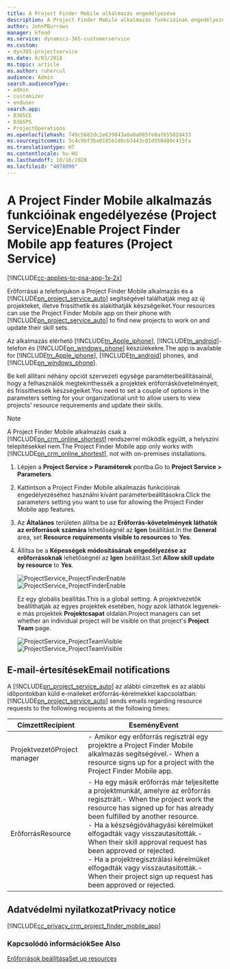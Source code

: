 ```yaml
---
title: A Project Finder Mobile alkalmazás engedélyezése
description: A Project Finder Mobile alkalmazás funkcióinak engedélyezése a Project Service szolgáltatásban
author: JohnPBurrows
manager: kfend
ms.service: dynamics-365-customerservice
ms.custom:
- dyn365-projectservice
ms.date: 8/03/2018
ms.topic: article
ms.author: ruhercul
audience: Admin
search.audienceType:
- admin
- customizer
- enduser
search.app:
- D365CE
- D365PS
- ProjectOperations
ms.openlocfilehash: 749c5682dc2e639843a0a8a085fe8af65502d433
ms.sourcegitcommit: 5c4c9bf3ba018562d6cb3443c01d550489c415fa
ms.translationtype: HT
ms.contentlocale: hu-HU
ms.lasthandoff: 10/16/2020
ms.locfileid: "4078099"
---
```

# <a name="enable-project-finder-mobile-app-features-project-service"></a><span data-ttu-id="ea185-103">A Project Finder Mobile alkalmazás funkcióinak engedélyezése (Project Service)</span><span class="sxs-lookup"><span data-stu-id="ea185-103">Enable Project Finder Mobile app features (Project Service)</span></span>

[!INCLUDE[cc-applies-to-psa-app-1x-2x](../includes/cc-applies-to-psa-app-1x-2x.md)]

<span data-ttu-id="ea185-104">Erőforrásai a telefonjukon a Project Finder Mobile alkalmazás és a [!INCLUDE[pn_project_service_auto](../includes/pn-project-service-auto.md)] segítségével találhatják meg az új projekteket, illetve frissíthetik és alakíthatják készségeiket.</span><span class="sxs-lookup"><span data-stu-id="ea185-104">Your resources can use the Project Finder Mobile app on their phone with [!INCLUDE[pn_project_service_auto](../includes/pn-project-service-auto.md)] to find new projects to work on and update their skill sets.</span></span>  
  
 <span data-ttu-id="ea185-105">Az alkalmazás elérhető [!INCLUDE[tn_Apple_iphone](../includes/tn-apple-iphone.md)], [!INCLUDE[tn_android](../includes/tn-android.md)]-telefon és [!INCLUDE[pn_windows_phone](../includes/pn-windows-phone.md)] készülékekre.</span><span class="sxs-lookup"><span data-stu-id="ea185-105">The app is available for [!INCLUDE[tn_Apple_iphone](../includes/tn-apple-iphone.md)], [!INCLUDE[tn_android](../includes/tn-android.md)] phones, and [!INCLUDE[pn_windows_phone](../includes/pn-windows-phone.md)].</span></span>  
  
 <span data-ttu-id="ea185-106">Be kell állítani néhány opciót szervezeti egysége paraméterbeállításainál, hogy a felhasználók megtekinthessék a projektek erőforráskövetelményeit, és frissíthessék készségeiket.</span><span class="sxs-lookup"><span data-stu-id="ea185-106">You need to set a couple of options in the parameters setting for your organizational unit to allow users to view projects' resource requirements and update their skills.</span></span>  
  
> [!NOTE]
>  <span data-ttu-id="ea185-107">A Project Finder Mobile alkalmazás csak a [!INCLUDE[pn_crm_online_shortest](../includes/pn-crm-online-shortest.md)] rendszerrel működik együtt, a helyszíni telepítésekkel nem.</span><span class="sxs-lookup"><span data-stu-id="ea185-107">The Project Finder Mobile app only works with [!INCLUDE[pn_crm_online_shortest](../includes/pn-crm-online-shortest.md)], not with on-premises installations.</span></span>  
  
1. <span data-ttu-id="ea185-108">Lépjen a **Project Service > Paraméterek** pontba.</span><span class="sxs-lookup"><span data-stu-id="ea185-108">Go to **Project Service > Parameters**.</span></span>  
  
2. <span data-ttu-id="ea185-109">Kattintson a Project Finder Mobile alkalmazás funkcióinak engedélyezéséhez használni kívánt paraméterbeállításokra.</span><span class="sxs-lookup"><span data-stu-id="ea185-109">Click the parameters setting you want to use for allowing the Project Finder Mobile app features.</span></span>  
  
3. <span data-ttu-id="ea185-110">Az **Általános** területen állítsa be az **Erőforrás-követelmények láthatók az erőforrások számára** lehetőségnél az **Igen** beállítást.</span><span class="sxs-lookup"><span data-stu-id="ea185-110">In the **General** area, set **Resource requirements visible to resources** to **Yes**.</span></span>  
  
4. <span data-ttu-id="ea185-111">Állítsa be a **Képességek módosításának engedélyezése az erőforrásoknak** lehetőségnél az **Igen** beállítást.</span><span class="sxs-lookup"><span data-stu-id="ea185-111">Set **Allow skill update by resource** to **Yes**.</span></span>  
  
   <span data-ttu-id="ea185-112">![ProjectService_ProjectFinderEnable](../psa/media/project-service-project-finder-enable.png "ProjectService_ProjectFinderEnable")</span><span class="sxs-lookup"><span data-stu-id="ea185-112">![ProjectService_ProjectFinderEnable](../psa/media/project-service-project-finder-enable.png "ProjectService_ProjectFinderEnable")</span></span>  
  
   <span data-ttu-id="ea185-113">Ez egy globális beállítás.</span><span class="sxs-lookup"><span data-stu-id="ea185-113">This is a global setting.</span></span> <span data-ttu-id="ea185-114">A projektvezetők beállíthatják az egyes projektek esetében, hogy azok láthatók legyenek-e más projektek **Projektcsapat** oldalán.</span><span class="sxs-lookup"><span data-stu-id="ea185-114">Project managers can set whether an individual project will be visible on that project's **Project Team** page.</span></span>  
  
   <span data-ttu-id="ea185-115">![ProjectService_ProjectTeamVisible](../psa/media/project-service-project-team-visible.png "ProjectService_ProjectTeamVisible")</span><span class="sxs-lookup"><span data-stu-id="ea185-115">![ProjectService_ProjectTeamVisible](../psa/media/project-service-project-team-visible.png "ProjectService_ProjectTeamVisible")</span></span>  
  
## <a name="email-notifications"></a><span data-ttu-id="ea185-116">E-mail-értesítések</span><span class="sxs-lookup"><span data-stu-id="ea185-116">Email notifications</span></span>  
 <span data-ttu-id="ea185-117">A [!INCLUDE[pn_project_service_auto](../includes/pn-project-service-auto.md)] az alábbi címzettek és az alábbi időpontokban küld e-maileket erőforrás-kérelmekkel kapcsolatban:</span><span class="sxs-lookup"><span data-stu-id="ea185-117">[!INCLUDE[pn_project_service_auto](../includes/pn-project-service-auto.md)] sends emails regarding resource requests to the following recipients at the following times:</span></span>  
  
|<span data-ttu-id="ea185-118">Címzett</span><span class="sxs-lookup"><span data-stu-id="ea185-118">Recipient</span></span>|<span data-ttu-id="ea185-119">Esemény</span><span class="sxs-lookup"><span data-stu-id="ea185-119">Event</span></span>|  
|---------------|-----------|  
|<span data-ttu-id="ea185-120">Projektvezető</span><span class="sxs-lookup"><span data-stu-id="ea185-120">Project manager</span></span>|<span data-ttu-id="ea185-121">-   Amikor egy erőforrás regisztrál egy projektre a Project Finder Mobile alkalmazás segítségével.</span><span class="sxs-lookup"><span data-stu-id="ea185-121">-   When a resource signs up for a project with the Project Finder Mobile app.</span></span>|  
|<span data-ttu-id="ea185-122">Erőforrás</span><span class="sxs-lookup"><span data-stu-id="ea185-122">Resource</span></span>|<span data-ttu-id="ea185-123">-   Ha egy másik erőforrás már teljesítette a projektmunkát, amelyre az erőforrás regisztrált.</span><span class="sxs-lookup"><span data-stu-id="ea185-123">-   When the project work the resource has signed up for has already been fulfilled by another resource.</span></span><br /><span data-ttu-id="ea185-124">-   Ha a készségjóváhagyási kérelmüket elfogadták vagy visszautasították.</span><span class="sxs-lookup"><span data-stu-id="ea185-124">-   When their skill approval request has been approved or rejected.</span></span><br /><span data-ttu-id="ea185-125">-   Ha a projektregisztrálási kérelmüket elfogadták vagy visszautasították.</span><span class="sxs-lookup"><span data-stu-id="ea185-125">-   When their project sign up request has been approved or rejected.</span></span>|  
  
## <a name="privacy-notice"></a><span data-ttu-id="ea185-126">Adatvédelmi nyilatkozat</span><span class="sxs-lookup"><span data-stu-id="ea185-126">Privacy notice</span></span>  
 [!INCLUDE[cc_privacy_crm_project_finder_mobile_app](../includes/cc-privacy-crm-project-finder-mobile-app.md)]  
  
### <a name="see-also"></a><span data-ttu-id="ea185-127">Kapcsolódó információk</span><span class="sxs-lookup"><span data-stu-id="ea185-127">See Also</span></span>  
 [<span data-ttu-id="ea185-128">Erőforrások beállítása</span><span class="sxs-lookup"><span data-stu-id="ea185-128">Set up resources</span></span>](../psa/set-up-resources.md)

